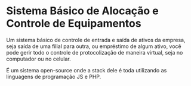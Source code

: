 # Sistema Básico de Alocação e Controle de Equipamentos

Um sistema básico de controle de entrada e saída de ativos da empresa, seja saída de uma filial para outra, ou empréstimo de algum ativo, você pode gerir todo o controle de protocolização de maneira virtual, seja no computador ou no celular.

É um sistema open-source onde a stack dele é toda utilizando as linguagens de programação JS e PHP.
